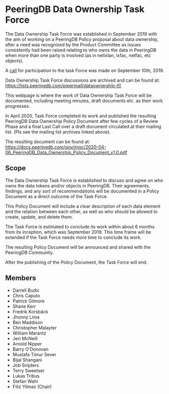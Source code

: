 # PeeringDB Data Ownership Task Force

The Data Ownership Task Force was established in September 2019 with the aim of working on a PeeringDB Policy proposal about data ownership, after a need was recognized by the Product Committee as issues consistently had been raised relating to who owns the data in PeeringDB when more than one party is involved (as in netixlan, ixfac, netfac, etc objects).

A [call](https://lists.peeringdb.com/pipermail/pdb-announce/2019-September/000130.html) for participation to the task Force was made on September 10th, 2019. 

Data Ownership Task Force discussions are archived and can be found at: <https://lists.peeringdb.com/pipermail/dataownership-tf/>

This webpage is where the work of Data Ownership Task Force will be documented, including meeting minutes, draft documents etc. as their work progresses.

In April 2020, Task Force completed its work and published the resulting PeeringDB Data Ownership Policy Document after few cycles of a Review Phase and a final Last Call over a draft document circulated at their mailing list. (Pls see the mailing list archives linked above).  

The resulting document can be found at: <https://docs.peeringdb.com/gov/misc/2020-04-06_PeeringDB_Data_Ownership_Policy_Document_v1.0.pdf>


## Scope

The Data Ownership Task Force is established to discuss and agree on who owns the data tokens and/or objects in PeeringDB. Their agreements, findings, and any sort of recommendations will be documented in a Policy Document as a direct outcome of the Task Force. 

This Policy Document will include a clear description of each data element and the relation between each other, as well as who should be allowed to create, update, and delete them.

The Task Force is estimated to conclude its work within about 6 months from its inception, which was September 2019. This time frame will be extended if the Task Force needs more time to conclude its work. 

The resulting Policy Document will be announced and shared with the PeeringDB Community.

After the publishing of the Policy Document, the Task Force will end. 


## Members
- Darrell Budic 
- Chris Caputo 
- Patrick Gilmore 
- Shane Kerr 
- Fredrik Korsbäck
- Jhonny Lima 
- Ben Maddison 
- Christopher Malayter 
- William Marantz 
- Jeri McNeill
- Arnold Nipper 
- Barry O’Donovan 
- Mustafa Timur Sever 
- Bijal Shangani 
- Job Snijders 
- Terry Sweetser
- Lukas Tribus 
- Stefan Wahl 
- Filiz Yilmaz (Chair)
